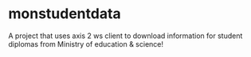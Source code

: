 # monstudentdata
A project that uses axis 2 ws client to download information for student diplomas from Ministry of education &amp; science!
